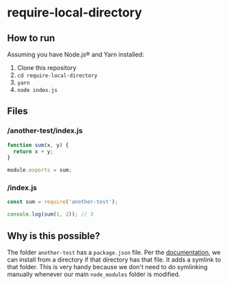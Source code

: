 # require-local-directory

## How to run

Assuming you have Node.js® and Yarn installed:

1. Clone this repository
2. `cd require-local-directory`
3. `yarn`
4. `node index.js`

## Files

### /another-test/index.js

```js
function sum(x, y) {
  return x + y;
}

module.exports = sum;
```

### /index.js

```js
const sum = require('another-test');

console.log(sum(1, 2)); // 3
```

## Why is this possible?

The folder `another-test` has a `package.json` file. Per the [documentation](https://docs.npmjs.com/cli/install), we can install from a directory if that directory has that file. It adds a symlink to that folder. This is very handy because we don't need to do symlinking manually whenever our main `node_modules` folder is modified.
